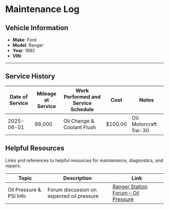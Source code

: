# Maintenance Log

## Vehicle Information
- **Make**: Ford  
- **Model**: Ranger  
- **Year**: 1992  
- **VIN**: *<insert VIN here>*

---

## Service History

| Date of Service | Mileage at Service | Work Performed and Service Schedule | Cost     | Notes                      |
|-----------------|--------------------|-------------------------------------|----------|----------------------------|
| 2025-06-01      | 99,000              | Oil Change & Coolant Flush              | $100.00  | Oil: Motorcraft 5w-30       |

## Helpful Resources

Links and references to helpful resources for maintenance, diagnostics, and repairs.

| Topic                        | Description                              | Link                                                                 |
|-----------------------------|------------------------------------------|----------------------------------------------------------------------|
| Oil Pressure & PSI Info     | Forum discussion on expected oil pressure | [Ranger Station Forum – Oil Pressure](https://www.therangerstation.com/forums/index.php?threads/oil-guage-questions.191344/) |
